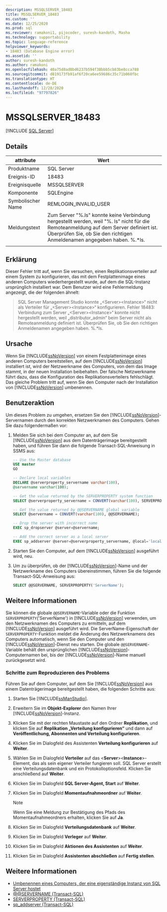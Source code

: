 ```yaml
---
description: MSSQLSERVER_18483
title: MSSQLSERVER_18483
ms.custom: ''
ms.date: 12/25/2020
ms.prod: sql
ms.reviewer: ramakoni1, pijocoder, suresh-kandoth, Masha
ms.technology: supportability
ms.topic: language-reference
helpviewer_keywords:
- 18483 (Database Engine error)
ms.assetid: ''
author: suresh-kandoth
ms.author: ramakoni
ms.openlocfilehash: 40a75d8ad0bd6237b594f38bbb5cb83be8cca788
ms.sourcegitcommit: d819173fb91af6f20ca6ee59686c35c71b060fbc
ms.translationtype: HT
ms.contentlocale: de-DE
ms.lasthandoff: 12/28/2020
ms.locfileid: "97797826"
---
```

# <a name="mssqlserver_18483"></a>MSSQLSERVER_18483
 [!INCLUDE [SQL Server](../../includes/applies-to-version/sqlserver.md)]

## <a name="details"></a>Details

|attribute|Wert|
|---|---|
|Produktname|SQL Server|
|Ereignis-ID|18483|
|Ereignisquelle|MSSQLSERVER|
|Komponente|SQLEngine|
|Symbolischer Name|REMLOGIN_INVALID_USER|
|Meldungstext|Zum Server "%.ls" konnte keine Verbindung hergestellt werden, weil "%. ls" nicht für die Remoteanmeldung auf dem Server definiert ist. Überprüfen Sie, ob Sie den richtigen Anmeldenamen angegeben haben. %.*ls.|
||

## <a name="explanation"></a>Erklärung

Dieser Fehler tritt auf, wenn Sie versuchen, einen Replikationsverteiler auf einem System zu konfigurieren, das mit dem Festplattenimage eines anderen Computers wiederhergestellt wurde, auf dem die SQL-Instanz ursprünglich installiert war. Dem Benutzer wird eine Fehlermeldung angezeigt, die der folgenden ähnelt:

> SQL Server Management Studio konnte „\<Server>\<Instance>“ nicht als Verteiler für „\<Server>\<Instance>“ konfigurieren. Fehler 18483: Verbindung zum Server „\<Server>\<Instance>“ konnte nicht hergestellt werden, weil „distributor_admin“ beim Server nicht als Remoteanmeldung definiert ist. Überprüfen Sie, ob Sie den richtigen Anmeldenamen angegeben haben. %.*ls.

## <a name="cause"></a>Ursache

Wenn Sie [!INCLUDE[ssNoVersion](../../includes/ssnoversion-md.md)] von einem Festplattenimage eines anderen Computers bereitstellen, auf dem [!INCLUDE[ssNoVersion](../../includes/ssnoversion-md.md)] installiert ist, wird der Netzwerkname des Computers, von dem das Image stammt, in der neuen Installation beibehalten. Der falsche Netzwerkname führt dazu, dass die Konfiguration des Replikationsverteilers fehlschlägt. Das gleiche Problem tritt auf, wenn Sie den Computer nach der Installation von [!INCLUDE[ssNoVersion](../../includes/ssnoversion-md.md)] umbenennen.

## <a name="user-action"></a>Benutzeraktion

Um dieses Problem zu umgehen, ersetzen Sie den [!INCLUDE[ssNoVersion](../../includes/ssnoversion-md.md)]-Servernamen durch den korrekten Netzwerknamen des Computers. Gehen Sie dazu folgendermaßen vor:

1. Melden Sie sich bei dem Computer an, auf dem Sie [!INCLUDE[ssNoVersion](../../includes/ssnoversion-md.md)] aus dem Datenträgerimage bereitgestellt haben, und führen Sie dann die folgende Transact-SQL-Anweisung in SSMS aus:

    ```sql
    -- Use the Master database
    USE master
    GO

    -- Declare local variables
    DECLARE @serverproperty_servername varchar(100),
    @servername varchar(100);

    -- Get the value returned by the SERVERPROPERTY system function
    SELECT @serverproperty_servername = CONVERT(varchar(100), SERVERPROPERTY('ServerName'));

    -- Get the value returned by @@SERVERNAME global variable
    SELECT @servername = CONVERT(varchar(100), @@SERVERNAME);

    -- Drop the server with incorrect name
    EXEC sp_dropserver @server=@servername;

    -- Add the correct server as a local server
    EXEC sp_addserver @server=@serverproperty_servername, @local='local';
    ```

2. Starten Sie den Computer, auf dem [!INCLUDE[ssNoVersion](../../includes/ssnoversion-md.md)] ausgeführt wird, neu.
3. Um zu überprüfen, ob der [!INCLUDE[ssNoVersion](../../includes/ssnoversion-md.md)]-Name und der Netzwerkname des Computers übereinstimmen, führen Sie die folgende Transact-SQL-Anweisung aus:

    ```sql
    SELECT @@SERVERNAME, SERVERPROPERTY('ServerName');
    ```

## <a name="more-information"></a>Weitere Informationen

Sie können die globale `@@SERVERNAME`-Variable oder die Funktion `SERVERPROPERTY`('ServerName') in [!INCLUDE[ssNoVersion](../../includes/ssnoversion-md.md)] verwenden, um den Netzwerknamen des Computers zu ermitteln, auf dem [!INCLUDE[ssNoVersion](../../includes/ssnoversion-md.md)] ausgeführt wird. Die ServerName-Eigenschaft der `SERVERPROPERTY`-Funktion meldet die Änderung des Netzwerknamens des Computers automatisch, wenn Sie den Computer und den [!INCLUDE[ssNoVersion](../../includes/ssnoversion-md.md)]-Dienst neu starten. Die globale `@@SERVERNAME`-Variable behält den ursprünglichen [!INCLUDE[ssNoVersion](../../includes/ssnoversion-md.md)]-Computernamen bei, bis der [!INCLUDE[ssNoVersion](../../includes/ssnoversion-md.md)]-Name manuell zurückgesetzt wird.

### <a name="steps-to-reproduce-the-problem"></a>Schritte zum Reproduzieren des Problems

Führen Sie auf dem Computer, auf dem Sie [!INCLUDE[ssNoVersion](../../includes/ssnoversion-md.md)] aus einem Datenträgerimage bereitgestellt haben, die folgenden Schritte aus:

1. Starten Sie [!INCLUDE[ssManStudio](../../includes/ssManStudio-md.md)].
2. Erweitern Sie im **Objekt-Explorer** den Namen Ihrer [!INCLUDE[ssNoVersion](../../includes/ssnoversion-md.md)]-Instanz.
3. Klicken Sie mit der rechten Maustaste auf den Ordner **Replikation**, und klicken Sie auf **Replikation „Verteilung konfigurieren“** und dann auf **Veröffentlichung, Abonnenten und Verteilung konfigurieren**.
4. Klicken Sie im Dialogfeld des Assistenten **Verteilung konfigurieren** auf **Weiter**.
5. Wählen Sie im Dialogfeld **Verteiler** auf das \<**Server**>\<**Instance**>-Element, das als sein eigener Verteiler fungieren soll. SQL Server erstellt eine Verteilungsdatenbank und ein Protokolloptionsfeld. Klicken Sie anschließend auf **Weiter**.
6. Klicken Sie im Dialogfeld **SQL Server-Agent, Start** auf **Weiter**.
7. Klicken Sie im Dialogfeld **Momentaufnahmeordner** auf **Weiter**.

    > [!NOTE]
    > Wenn Sie eine Meldung zur Bestätigung des Pfads des Momentaufnahmeordners erhalten, klicken Sie auf **Ja**.
8. Klicken Sie im Dialogfeld **Verteilungsdatenbank** auf **Weiter**.
9. Klicken Sie im Dialogfeld **Verleger** auf **Weiter**.
10. Klicken Sie im Dialogfeld **Aktionen des Assistenten** auf **Weiter**.
11. Klicken Sie im Dialogfeld **Assistenten abschließen** auf **Fertig stellen**.

## <a name="see-also"></a>Weitere Informationen

- [Umbenennen eines Computers, der eine eigenständige Instanz von SQL Server hostet](/sql/database-engine/install-windows/rename-a-computer-that-hosts-a-stand-alone-instance-of-sql-server)
- [@@SERVERNAME (Transact-SQL)](/sql/t-sql/functions/servername-transact-sql)
- [SERVERPROPERTY (Transact-SQL)](/sql/t-sql/functions/serverproperty-transact-sql)
- [sp_addserver (Transact-SQL)](/sql/relational-databases/system-stored-procedures/sp-addserver-transact-sql)
